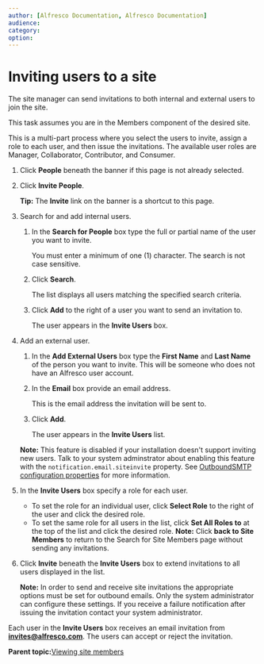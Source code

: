 ```yaml
---
author: [Alfresco Documentation, Alfresco Documentation]
audience: 
category: 
option: 
---
```


# Inviting users to a site

The site manager can send invitations to both internal and external users to join the site.

This task assumes you are in the Members component of the desired site.

This is a multi-part process where you select the users to invite, assign a role to each user, and then issue the invitations. The available user roles are Manager, Collaborator, Contributor, and Consumer.

1.  Click **People** beneath the banner if this page is not already selected.

2.  Click **Invite People**.

    **Tip:** The **Invite** link on the banner is a shortcut to this page.

3.  Search for and add internal users.

    1.  In the **Search for People** box type the full or partial name of the user you want to invite.

        You must enter a minimum of one \(1\) character. The search is not case sensitive.

    2.  Click **Search**.

        The list displays all users matching the specified search criteria.

    3.  Click **Add** to the right of a user you want to send an invitation to.

        The user appears in the **Invite Users** box.

4.  Add an external user.

    1.  In the **Add External Users** box type the **First Name** and **Last Name** of the person you want to invite. This will be someone who does not have an Alfresco user account.

    2.  In the **Email** box provide an email address.

        This is the email address the invitation will be sent to.

    3.  Click **Add**.

        The user appears in the **Invite Users** list.

    **Note:** This feature is disabled if your installation doesn't support inviting new users. Talk to your system adminstrator about enabling this feature with the `notification.email.siteinvite` property. See [OutboundSMTP configuration properties](../concepts/email-outboundsmtp-props.md) for more information.

5.  In the **Invite Users** box specify a role for each user.

    -   To set the role for an individual user, click **Select Role** to the right of the user and click the desired role.
    -   To set the same role for all users in the list, click **Set All Roles to** at the top of the list and click the desired role.
    **Note:** Click **back to Site Members** to return to the Search for Site Members page without sending any invitations.

6.  Click **Invite** beneath the **Invite Users** box to extend invitations to all users displayed in the list.

    **Note:** In order to send and receive site invitations the appropriate options must be set for outbound emails. Only the system administrator can configure these settings. If you receive a failure notification after issuing the invitation contact your system administrator.


Each user in the **Invite Users** box receives an email invitation from **invites@alfresco.com**. The users can accept or reject the invitation.

**Parent topic:**[Viewing site members](../tasks/members-view.md)

